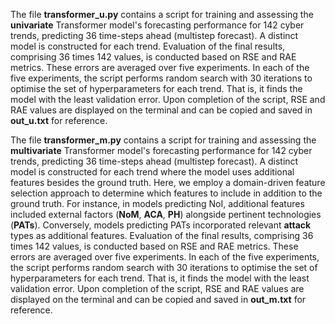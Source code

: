 The file **transformer_u.py** contains a script for training and assessing the **univariate** Transformer model's forecasting performance for 142 cyber trends, predicting 36 time-steps ahead (multistep forecast). A distinct model is constructed for each trend. Evaluation of the final results, comprising 36 times 142 values, is conducted based on RSE and RAE metrics. These errors are averaged over five experiments. In each of the five experiments, the script performs random search with 30 iterations to optimise the set of hyperparameters for each trend. That is, it finds the model with the least validation error. Upon completion of the script, RSE and RAE values are displayed on the terminal and can be copied and saved in **out_u.txt** for reference.

The file **transformer_m.py** contains a script for training and assessing the **multivariate** Transformer model's forecasting performance for 142 cyber trends, predicting 36 time-steps ahead (multistep forecast). A distinct model is constructed for each trend where the model uses additional features besides the ground truth. Here, we employ a domain-driven feature selection approach to determine which features to include in addition to the ground truth. For instance, in models predicting NoI, additional features included external factors (**NoM**, **ACA**, **PH**) alongside pertinent technologies (**PATs**). Conversely, models predicting PATs incorporated relevant **attack** types as additional features. Evaluation of the final results, comprising 36 times 142 values, is conducted based on RSE and RAE metrics. These errors are averaged over five experiments. In each of the five experiments, the script performs random search with 30 iterations to optimise the set of hyperparameters for each trend. That is, it finds the model with the least validation error. Upon completion of the script, RSE and RAE values are displayed on the terminal and can be copied and saved in **out_m.txt** for reference.


